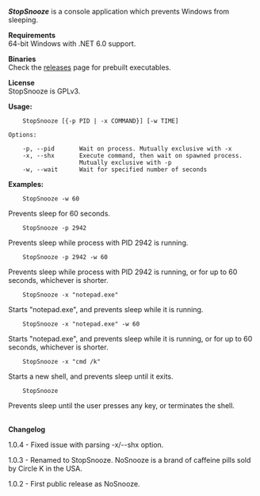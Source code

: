 <i>**StopSnooze**</i> is a console application which prevents Windows from sleeping.

**Requirements**<br/>
64-bit Windows with .NET 6.0 support.

**Binaries**<br/>
Check the [releases](https://github.com/stchan/StopSnooze/releases) page for prebuilt executables.

**License**<br/>
StopSnooze is GPLv3.

**Usage:**
```
    StopSnooze [{-p PID | -x COMMAND}] [-w TIME]
```
    Options:

        -p, --pid       Wait on process. Mutually exclusive with -x
        -x, --shx       Execute command, then wait on spawned process. 
                        Mutually exclusive with -p
        -w, --wait      Wait for specified number of seconds

**Examples:**
```
    StopSnooze -w 60
```
Prevents sleep for 60 seconds.
```
    StopSnooze -p 2942
```
Prevents sleep while process with PID 2942 is running.
```
    StopSnooze -p 2942 -w 60
```
Prevents sleep while process with PID 2942 is running, or for up to 60 seconds, whichever is shorter.
```
    StopSnooze -x "notepad.exe"
```
Starts "notepad.exe", and prevents sleep while it is running.
```
    StopSnooze -x "notepad.exe" -w 60
```
Starts "notepad.exe", and prevents sleep while it is running, or for up to 60 seconds, whichever is shorter.
```
    StopSnooze -x "cmd /k"
```
Starts a new shell, and prevents sleep until it exits.
```
    StopSnooze
```
Prevents sleep until the user presses any key, or terminates the shell.


<br/>**Changelog**

1.0.4 - Fixed issue with parsing -x/--shx option.

1.0.3 - Renamed to StopSnooze. NoSnooze is a brand of caffeine pills sold by Circle K in the USA.

1.0.2 - First public release as NoSnooze.


